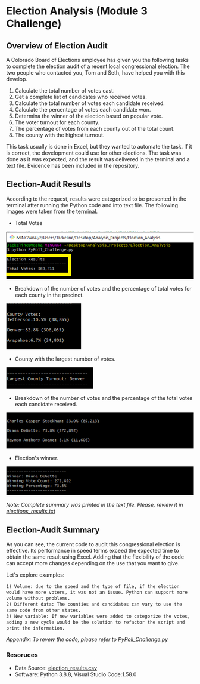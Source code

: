 # Election Analysis (Module 3 Challenge)

## Overview of Election Audit
A Colorado Board of Elections employee has given you the following tasks to complete the election audit of a recent local congressional election. The two people who contacted you, Tom and Seth, have helped you with this develop.

1. Calculate the total number of votes cast.
2. Get a complete list of candidates who received votes.
3. Calculate the total number of votes each candidate received.
4. Calculate the percentage of votes each candidate won.
5. Determina the winner of the election based on popular vote.
6. The voter turnout for each county.
7. The percentage of votes from each county out of the total count.
8. The county with the highest turnout.

This task usually is done in Excel, but they wanted to automate the task. If it is correct, the development could use for other elections.
The task was done as it was expected, and the result was delivered in the terminal and a text file. Evidence has been included in the repository.

## Election-Audit Results
According to the request, results were categorized to be presented in the terminal after running the Python code and into text file.
The following images were taken from the terminal.

  * Total Votes
  
  ![Total Votes](https://github.com/JackieCortes/ElectionAnalysis_Challenge/blob/main/Images/TotalVotes.png)

  * Breakdown of the number of votes and the percentage of total votes for each county in the precinct.

  ![County Breakdown](https://github.com/JackieCortes/ElectionAnalysis_Challenge/blob/main/Images/County_Votes.png)
  
  * County with the largest number of votes.
  
  ![Largest_County](https://github.com/JackieCortes/ElectionAnalysis_Challenge/blob/main/Images/Largest_County.png)
  
  * Breakdown of the number of votes and the percentage of the total votes each candidate received.
  
  ![Candidate_Breakdown](https://github.com/JackieCortes/ElectionAnalysis_Challenge/blob/main/Images/Candidates.png)
  
  * Election's winner.
  
  ![Winner](https://github.com/JackieCortes/ElectionAnalysis_Challenge/blob/main/Images/Winner.png)

_Note: Complete summary was printed in the text file. Please, review it in [elections_results.txt](https://github.com/JackieCortes/ElectionAnalysis_Challenge/tree/main/analysis)_

## Election-Audit Summary
As you can see, the current code to audit this congressional election is effective. Its performance in speed terms exceed the expected time to obtain the same result using Excel. Adding that the flexibility of the code can accept more changes depending on the use that you want to give.

Let's explore examples:

    1) Volume: due to the speed and the type of file, if the election would have more voters, it was not an issue. Python can support more volume without problems.
    2) Different data: The counties and candidates can vary to use the same code from other states.
    3) New variable: If new variables were added to categorize the votes, adding a new cycle would be the solution to refactor the script and print the information.

_Appendix: To revew the code, please refer to [PyPoll_Challenge.py](https://github.com/JackieCortes/ElectionAnalysis_Challenge/blob/main/PyPoll_Challenge.py)_

### Resoruces
- Data Source: [election_results.csv](https://github.com/JackieCortes/ElectionAnalysis_Challenge/tree/main/ResourcesPP)
- Software: Python 3.8.8, Visual Studio Code:1.58.0

